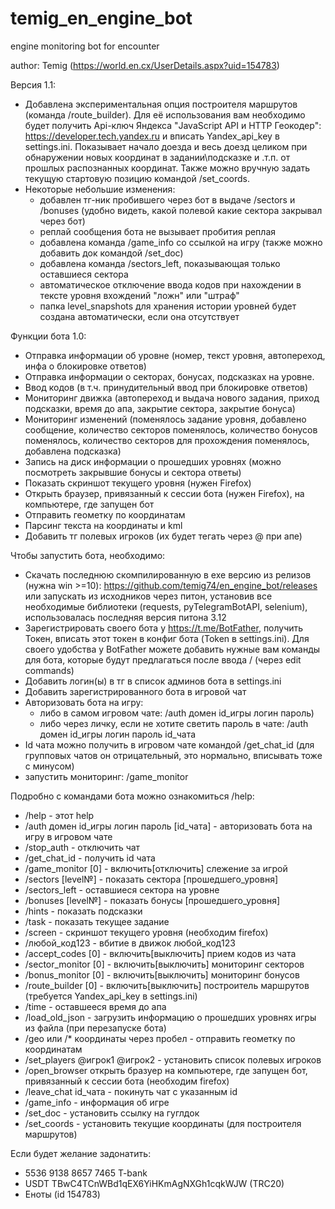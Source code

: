 # temig_en_engine_bot
engine monitoring bot for encounter

author: Temig (https://world.en.cx/UserDetails.aspx?uid=154783)

Версия 1.1:
- Добавлена экспериментальная опция построителя маршрутов (команда /route_builder). Для её использования вам необходимо будет получить Api-ключ Яндекса "JavaScript API и HTTP Геокодер": https://developer.tech.yandex.ru и вписать Yandex_api_key в settings.ini. Показывает начало доезда и весь доезд целиком при обнаружении новых координат в задании\подсказке и .т.п. от прошлых распознанных координат. Также можно вручную задать текущую стартовую позицию командой /set_coords.
- Некоторые небольшие изменения:
	- добавлен тг-ник пробившего через бот в выдаче /sectors и /bonuses (удобно видеть, какой полевой какие сектора закрывал через бот)
	- реплай сообщения бота не вызывает пробития реплая
	- добавлена команда /game_info со ссылкой на игру (также можно добавить док командой /set_doc)
	- добавлена команда /sectors_left, показывающая только оставшиеся сектора
	- автоматическое отключение ввода кодов при нахождении в тексте уровня вхождений "ложн" или "штраф"
	- папка level_snapshots для хранения истории уровней будет создана автоматически, если она отсутствует
	
Функции бота 1.0:
- Отправка информации об уровне (номер, текст уровня,  автопереход, инфа о блокировке ответов)
- Отправка информации о секторах, бонусах, подсказках на уровне.
- Ввод кодов (в т.ч. принудительный ввод при блокировке ответов)
- Мониторинг движка (автопереход и выдача нового задания, приход подсказки, время до апа, закрытие сектора, закрытие бонуса)
- Мониторинг изменений (поменялось задание уровня,  добавлено сообщение, количество секторов поменялось,  количество бонусов поменялось, количество секторов для прохождения поменялось, добавлена подсказка)
- Запись на диск информации о прошедших уровнях (можно посмотреть закрывшие бонусы и сектора ответы)
- Показать скриншот текущего уровня (нужен Firefox)
- Открыть браузер, привязанный к сессии бота (нужен Firefox), на компьютере, где запущен бот
- Отправить геометку по координатам
- Парсинг текста на координаты и kml
- Добавить тг полевых игроков (их будет тегать через @ при апе)

Чтобы запустить бота, необходимо:
- Скачать последнюю скомпилированную в exe версию из релизов (нужна win >=10): https://github.com/temig74/en_engine_bot/releases или запускать из исходников через питон, установив все необходимые библиотеки (requests, pyTelegramBotAPI, selenium), использовалась последняя версия питона 3.12
- Зарегистрировать своего бота у https://t.me/BotFather, получить Токен, вписать этот токен в конфиг бота (Token в settings.ini). Для своего удобства у BotFather можете добавить нужные вам команды для бота, которые будут предлагаться после ввода / (через edit commands)
- Добавить логин(ы) в тг в список админов бота в settings.ini
- Добавить зарегистрированного бота в игровой чат
- Авторизовать бота на игру:
	- либо в самом игровом чате: /auth домен id_игры логин пароль)
	- либо через личку, если не хотите светить пароль в чате: /auth домен id_игры логин пароль id_чата
- Id чата можно получить в игровом чате командой /get_chat_id (для групповых чатов он отрицательный, это нормально, вписывать тоже с минусом)
- запустить мониторинг: /game_monitor

Подробно с командами бота можно ознакомиться /help:
- /help - этот help
- /auth домен id_игры логин пароль [id_чата] - авторизовать бота на игру в игровом чате
- /stop_auth - отключить чат
- /get_chat_id - получить id чата
- /game_monitor [0] - включить\[отключить] слежение за игрой
- /sectors [level№] - показать сектора [прошедшего_уровня]
- /sectors_left - оставшиеся сектора на уровне
- /bonuses [level№] - показать бонусы [прошедшего_уровня]
- /hints - показать подсказки
- /task - показать текущее задание
- /screen - скриншот текущего уровня (необходим firefox)
- /любой_код123 - вбитие в движок любой_код123
- /accept_codes [0] - включить\[выключить] прием кодов из чата
- /sector_monitor [0] - включить\[выключить] мониторинг секторов
- /bonus_monitor [0] - включить\[выключить] мониторинг бонусов
- /route_builder [0] - включить\[выключить] построитель маршрутов (требуется Yandex_api_key в settings.ini)
- /time - оставшееся время до апа
- /load_old_json - загрузить информацию о прошедших уровнях игры из файла (при перезапуске бота)
- /geo или /* координаты через пробел - отправить геометку по координатам
- /set_players @игрок1 @игрок2 - установить список полевых игроков
- /open_browser открыть бразуер на компьютере, где запущен бот, привязанный к сессии бота (необходим firefox)
- /leave_chat id_чата - покинуть чат с указанным id
- /game_info - информация об игре
- /set_doc - установить ссылку на гуглдок
- /set_coords - установить текущие координаты (для построителя маршрутов)

Если будет желание задонатить:
- 5536 9138 8657 7465 T-bank
- USDT TBwC4TCnWBd1qEX6YiHKmAgNXGh1cqkWJW (TRC20)
- Еноты (id 154783)